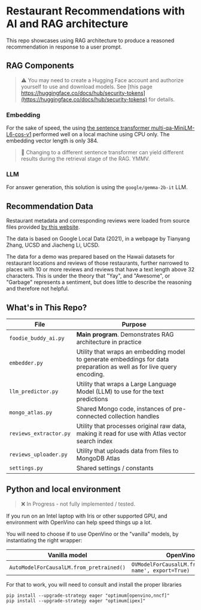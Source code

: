 # Restaurant Recommendations with AI and RAG architecture

This repo showcases using RAG architecture to produce a reasoned recommendation in response to a user prompt.

## RAG Components

> :warning: You may need to create a Hugging Face account and authorize yourself to use and download models. See [this page https://huggingface.co/docs/hub/security-tokens](https://huggingface.co/docs/hub/security-tokens) for details.

### Embedding

For the sake of speed, the using [the sentence transformer multi-qa-MiniLM-L6-cos-v1](<https://huggingface.co/sentence-transformers/multi-qa-MiniLM-L6-cos-v1#multi-qa-minilm-l6-cos-v1>) performed well on a local machine using CPU only. The embedding vector length is only 384.

> :notebook: Changing to a different sentence transformer can yield different results during the retrieval stage of the RAG. YMMV.

### LLM

For answer generation, this solution is using the `google/gemma-2b-it` LLM.

## Recommendation Data

Restaurant metadata and corresponding reviews were loaded from source files provided [by this website](https://datarepo.eng.ucsd.edu/mcauley_group/gdrive/googlelocal/).

The data is based on Google Local Data (2021), in a webpage by Tianyang Zhang, UCSD and Jiacheng Li, UCSD.

The data for a demo was prepared based on the Hawaii datasets for restaurant locations and reviews of those restaurants, further narrowed to places with 10 or more reviews and reviews that have a text length above 32 characters. This is under the theory that "Yay", and "Awesome", or "Garbage" represents a sentiment, but does little to describe the reasoning and therefore not helpful.

## What's in This Repo?

| File                   | Purpose                                                                                                               |
|------------------------|-----------------------------------------------------------------------------------------------------------------------|
| `foodie_buddy_ai.py`   | **Main program**. Demonstrates RAG architecture in practice                                                           |
| `embedder.py`          | Utility that wraps an embedding model to generate embeddings for data preparation as well as for live query encoding. |
| `llm_predictor.py`     | Utility that wraps a Large Language Model (LLM) to use for the text predictions                                       |
| `mongo_atlas.py`       | Shared Mongo code, instances of pre-connected collection handles                                                      |
| `reviews_extractor.py` | Utility that processes original raw data, making it read for use with Atlas vector search index                       |
| `reviews_uploader.py`  | Utility that uploads data from files to MongoDB Atlas                                                                 |
| `settings.py`          | Shared settings / constants                                                                                           |

## Python and local environment

> :x: In Progress - not fully implemented / tested.

If you run on an Intel laptop with Iris or other supported GPU, and environment with OpenVino can help speed things up a lot.

You will need to choose if to use OpenVino or the "vanilla" models, by instantiating the right wrapper:

| Vanilla model                            | OpenVino optimized                                              |
|------------------------------------------|-----------------------------------------------------------------|
| `AutoModelForCausalLM.from_pretrained()` | `OVModelForCausalLM.from_pretrained('model-name', export=True)` |

For that to work, you will need to consult and install the proper libraries

```shell
pip install --upgrade-strategy eager "optimum[openvino,nncf]"
pip install --upgrade-strategy eager "optimum[ipex]"
```
